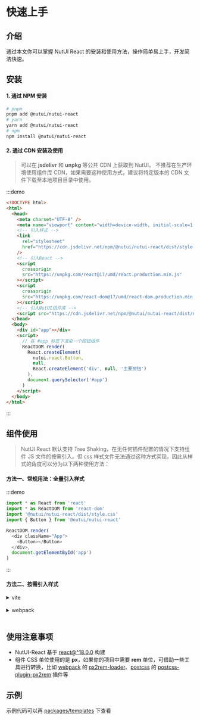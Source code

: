 # 快速上手

## 介绍

通过本文你可以掌握 NutUI React 的安装和使用方法，操作简单易上手，开发简洁快速。

## 安装

#### 1. 通过 NPM 安装

```sh
# pnpm
pnpm add @nutui/nutui-react
# yarn
yarn add @nutui/nutui-react
# npm
npm install @nutui/nutui-react
```

#### 2. 通过 CDN 安装及使用

> 可以在 **jsdelivr** 和 **unpkg** 等公共 CDN 上获取到 NutUI。
> 不推荐在生产环境使用组件库 CDN，如果需要这种使用方式，建议将特定版本的 CDN 文件下载至本地项目目录中使用。

:::demo

```html
<!DOCTYPE html>
<html>
  <head>
    <meta charset="UTF-8" />
    <meta name="viewport" content="width=device-width, initial-scale=1.0" />
    <!-- 引入样式 -->
    <link
      rel="stylesheet"
      href="https://cdn.jsdelivr.net/npm/@nutui/nutui-react/dist/style.css"
    />
    <!-- 引入React -->
    <script
      crossorigin
      src="https://unpkg.com/react@17/umd/react.production.min.js"
    ></script>
    <script
      crossorigin
      src="https://unpkg.com/react-dom@17/umd/react-dom.production.min.js"
    ></script>
    <!-- 引入NutUI组件库 -->
    <script src="https://cdn.jsdelivr.net/npm/@nutui/nutui-react/dist/nutui.react.umd.js"></script>
  </head>
  <body>
    <div id="app"></div>
    <script>
      // 在 #app 标签下渲染一个按钮组件
      ReactDOM.render(
        React.createElement(
          nutui.react.Button,
          null,
          React.createElement('div', null, '主要按钮')
        ),
        document.querySelector('#app')
      )
    </script>
  </body>
</html>
```

:::

## 组件使用

> NutUI React 默认支持 Tree Shaking，在无任何插件配置的情况下支持组件 JS 文件的按需引入。但 css 样式文件无法通过这种方式实现，因此从样式的角度可以分为以下两种使用方法：

#### 方法一、常规用法：全量引入样式

:::demo

```js
import * as React from 'react'
import * as ReactDOM from 'react-dom'
import '@nutui/nutui-react/dist/style.css'
import { Button } from '@nutui/nutui-react'

ReactDOM.render(
  <div className="App">
    <Button></Button>
  </div>,
  document.getElementById('app')
)
```

:::

#### 方法二、按需引入样式

<details>
<summary>vite</summary>

安装 `vite-plugin-imp` 插件并配置。

```sh
# pnpm
pnpm add vite-plugin-imp -D
# yarn
yarn add vite-plugin-imp -D
# npm
npm install vite-plugin-imp -D
```

:::demo

```js
// vite.config.js
import { defineConfig } from 'vite'
import react from '@vitejs/plugin-react'
import vitePluginImp from 'vite-plugin-imp'

// https://vitejs.dev/config/
export default defineConfig({
  plugins: [
    react(),
    vitePluginImp({
      libList: [
        {
          libName: '@nutui/nutui-react',
          style: (name) => {
            return `@nutui/nutui-react/dist/esm/${name}/style/css`
          },
          replaceOldImport: false,
          camel2DashComponentName: false,
        },
      ],
    }),
  ],
})
```

:::

</details><br />

<details>
<summary>webpack</summary>

安装 `babel-plugin-import` 插件并配置。

```sh
# pnpm
pnpm add babel-plugin-import -D
# yarn
yarn add babel-plugin-import -D
# npm
npm install babel-plugin-import -D
```

babel 配置：

:::demo

```js
{
  // ...
  plugins: [
    [
      'import',
      {
        libraryName: '@nutui/nutui-react',
        libraryDirectory: 'dist/esm',
        style: 'css',
        camel2DashComponentName: false,
      },
      'nutui-react',
    ],
  ]
}
```

:::

</details><br/>

## 使用注意事项

- NutUI-React 基于 [react@^18.0.0](https://www.npmjs.com/package/react) 构建
- 组件 CSS 单位使用的是 **px**，如果你的项目中需要 **rem** 单位，可借助一些工具进行转换，比如 [webpack](https://www.webpackjs.com/) 的 [px2rem-loader](https://www.npmjs.com/package/px2rem-loader)、[postcss](https://github.com/postcss/postcss) 的 [postcss-plugin-px2rem](https://www.npmjs.com/package/postcss-plugin-px2rem) 插件等

## 示例

示例代码可以再 [packages/templates](https://github.com/jdf2e/nutui-react/tree/next/packages/nutui-templates) 下查看

<content-examples/>
